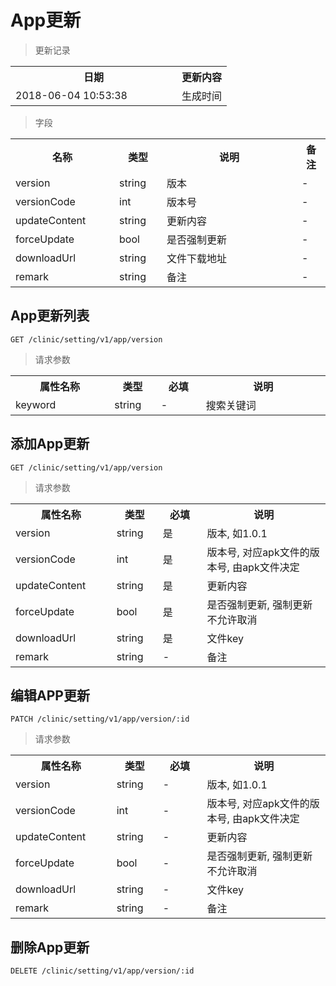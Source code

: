 # App更新

> 更新记录

<table>
    <tr>
        <th style="width:250px;">日期</th>
        <th>更新内容</th>
    </tr>
    <tr>
        <td>2018-06-04 10:53:38</td>
        <td>生成时间</td>
    </tr>
</table>

> 字段

<table>
    <tr>
        <th style="width:150px;">名称</th>
        <th style="width:60px;">类型</th>
        <th style="width:200px;">说明</th>
        <th>备注</th>
    </tr>
    <tr>
        <td>version</td>
        <td>string</td>
        <td>版本</td>
        <td>-</td>
    </tr>
    <tr>
        <td>versionCode</td>
        <td>int</td>
        <td>版本号</td>
        <td>-</td>
    </tr>
    <tr>
        <td>updateContent</td>
        <td>string</td>
        <td>更新内容</td>
        <td>-</td>
    </tr>
    <tr>
        <td>forceUpdate</td>
        <td>bool</td>
        <td>是否强制更新</td>
        <td>-</td>
    </tr>
    <tr>
        <td>downloadUrl</td>
        <td>string</td>
        <td>文件下载地址</td>
        <td>-</td>
    </tr>
    <tr>
        <td>remark</td>
        <td>string</td>
        <td>备注</td>
        <td>-</td>
    </tr>
</table>

## App更新列表

```
GET /clinic/setting/v1/app/version
```
> 请求参数

<table>
    <tr>
        <th style="width:150px;">属性名称</th>
        <th style="width:60px;">类型</th>
        <th style="width:60px;">必填</th>
        <th style="width:200px;">说明</th>
    </tr>
    <tr>
        <td>keyword</td>
        <td>string</td>
        <td>-</td>
        <td>搜索关键词</td>
    </tr>
</table>

## 添加App更新

```
GET /clinic/setting/v1/app/version
```
> 请求参数

<table>
    <tr>
        <th style="width:150px;">属性名称</th>
        <th style="width:60px;">类型</th>
        <th style="width:60px;">必填</th>
        <th style="width:200px;">说明</th>
    </tr>
    <tr>
        <td>version</td>
        <td>string</td>
        <td>是</td>
        <td>版本, 如1.0.1</td>
    </tr>
    <tr>
        <td>versionCode</td>
        <td>int</td>
        <td>是</td>
        <td>版本号, 对应apk文件的版本号, 由apk文件决定</td>
    </tr>
    <tr>
        <td>updateContent</td>
        <td>string</td>
        <td>是</td>
        <td>更新内容</td>
    </tr>
    <tr>
        <td>forceUpdate</td>
        <td>bool</td>
        <td>是</td>
        <td>是否强制更新, 强制更新不允许取消</td>
    </tr>
    <tr>
        <td>downloadUrl</td>
        <td>string</td>
        <td>是</td>
        <td>文件key</td>
    </tr>
    <tr>
        <td>remark</td>
        <td>string</td>
        <td>-</td>
        <td>备注</td>
    </tr>
</table>

## 编辑APP更新

```
PATCH /clinic/setting/v1/app/version/:id
```
> 请求参数

<table>
    <tr>
        <th style="width:150px;">属性名称</th>
        <th style="width:60px;">类型</th>
        <th style="width:60px;">必填</th>
        <th style="width:200px;">说明</th>
    </tr>
    <tr>
        <td>version</td>
        <td>string</td>
        <td>-</td>
        <td>版本, 如1.0.1</td>
    </tr>
    <tr>
        <td>versionCode</td>
        <td>int</td>
        <td>-</td>
        <td>版本号, 对应apk文件的版本号, 由apk文件决定</td>
    </tr>
    <tr>
        <td>updateContent</td>
        <td>string</td>
        <td>-</td>
        <td>更新内容</td>
    </tr>
    <tr>
        <td>forceUpdate</td>
        <td>bool</td>
        <td>-</td>
        <td>是否强制更新, 强制更新不允许取消</td>
    </tr>
    <tr>
        <td>downloadUrl</td>
        <td>string</td>
        <td>-</td>
        <td>文件key</td>
    </tr>
    <tr>
        <td>remark</td>
        <td>string</td>
        <td>-</td>
        <td>备注</td>
    </tr>
</table>

## 删除App更新

```
DELETE /clinic/setting/v1/app/version/:id
```
